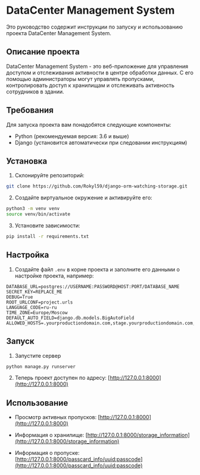 # DataCenter Management System

Это руководство содержит инструкции по запуску и использованию проекта DataCenter Management System.

## Описание проекта

DataCenter Management System - это веб-приложение для управления доступом и отслеживания активности в центре обработки данных. С его помощью администраторы могут управлять пропусками, контролировать доступ к хранилищам и отслеживать активность сотрудников в здании.

## Требования

Для запуска проекта вам понадобятся следующие компоненты:

- Python (рекомендуемая версия: 3.6 и выше)
- Django (установится автоматически при следовании инструкциям)

## Установка

1. Склонируйте репозиторий:

```bash
git clone https://github.com/Rokyl59/django-orm-watching-storage.git
```

2. Создайте виртуальное окружение и активируйте его:

```bash
python3 -m venv venv
source venv/bin/activate
```

3. Установите зависимости:

```bash
pip install -r requirements.txt
```

## Настройка

1. Создайте файл `.env` в корне проекта и заполните его данными о настройке проекта, например:

```
DATABASE_URL=postgres://USERNAME:PASSWORD@HOST:PORT/DATABASE_NAME
SECRET_KEY=REPLACE_ME
DEBUG=True
ROOT_URLCONF=project.urls
LANGUAGE_CODE=ru-ru
TIME_ZONE=Europe/Moscow
DEFAULT_AUTO_FIELD=django.db.models.BigAutoField
ALLOWED_HOSTS=.yourproductiondomain.com,stage.yourproductiondomain.com,localhost
```

## Запуск

1. Запустите сервер

```bash
python manage.py runserver
```

2. Теперь проект доступен по адресу: [http://127.0.0.1:8000](http://127.0.0.1:8000)

## Использование

* Просмотр активных пропусков: [http://127.0.0.1:8000](http://127.0.0.1:8000)

* Информация о хранилище: [http://127.0.0.1:8000/storage_information](http://127.0.0.1:8000/storage_information)

* Информация о пропуске: [http://127.0.0.1:8000/passcard_info/uuid:passcode](http://127.0.0.1:8000/passcard_info/uuid:passcode)

